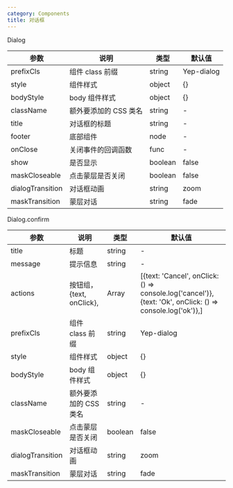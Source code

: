 ```yaml
---
category: Components
title: 对话框
---
```


<DEMO>

Dialog

| 参数             | 说明                  | 类型    | 默认值     |
| ---------------- | --------------------- | ------- | ---------- |
| prefixCls        | 组件 class 前缀       | string  | Yep-dialog |
| style            | 组件样式              | object  | {}         |
| bodyStyle        | body 组件样式         | object  | {}         |
| className        | 额外要添加的 CSS 类名 | string  | -          |
| title            | 对话框的标题          | string  | -          |
| footer           | 底部组件              | node    | -          |
| onClose          | 关闭事件的回调函数    | func    | -          |
| show             | 是否显示              | boolean | false      |
| maskCloseable    | 点击蒙层是否关闭      | boolean | false      |
| dialogTransition | 对话框动画            | string  | zoom       |
| maskTransition   | 蒙层对话              | string  | fade       |

Dialog.confirm

| 参数             | 说明                     | 类型    | 默认值                                                                                                   |
| ---------------- | ------------------------ | ------- | -------------------------------------------------------------------------------------------------------- |
| title            | 标题                     | string  | -                                                                                                        |
| message          | 提示信息                 | string  | -                                                                                                        |
| actions          | 按钮组，{text, onClick}, | Array   | [{text: 'Cancel', onClick: () => console.log('cancel')},{text: 'Ok', onClick: () => console.log('ok')},] |
| prefixCls        | 组件 class 前缀          | string  | Yep-dialog                                                                                               |
| style            | 组件样式                 | object  | {}                                                                                                       |
| bodyStyle        | body 组件样式            | object  | {}                                                                                                       |
| className        | 额外要添加的 CSS 类名    | string  | -                                                                                                        |
| maskCloseable    | 点击蒙层是否关闭         | boolean | false                                                                                                    |
| dialogTransition | 对话框动画               | string  | zoom                                                                                                     |
| maskTransition   | 蒙层对话                 | string  | fade                                                                                                     |
